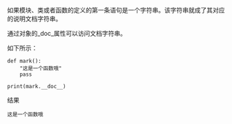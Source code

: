 如果模块、类或者函数的定义的第一条语句是一个字符串。该字符串就成了其对应的说明文档字符串。

通过对象的_doc_属性可以访问文档字符串。

如下所示：

```
def mark():
    "这是一个函数哦"
    pass

print(mark.__doc__)
```

结果

```
这是一个函数哦
```




